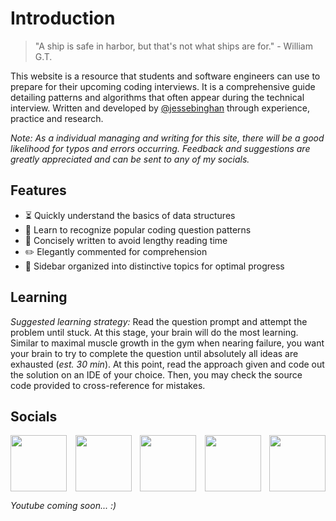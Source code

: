 # Introduction
> "A ship is safe in harbor, but that's not what ships are for." - William G.T.
 
This website is a resource that students and software engineers can use to prepare for their upcoming coding interviews. It is a comprehensive guide detailing patterns and algorithms that often appear during the technical interview. Written and developed by [@jessebinghan](https://www.instagram.com/jessebinghan/) through experience, practice and research.

_Note: As a individual managing and writing for this site, there will be a good likelihood for typos and errors occurring. Feedback and suggestions are greatly appreciated and can be sent to any of my socials._

## Features
- :hourglass_flowing_sand: Quickly understand the basics of data structures
- :thought_balloon: Learn to recognize popular coding question patterns
- :book: Concisely written to avoid lengthy reading time
- :pencil2: Elegantly commented for comprehension
- :link: Sidebar organized into distinctive topics for optimal progress
<!-- - :goberserk: Save yourself hours of rage on tricky algorithms -->

## Learning

_Suggested learning strategy:_ Read the question prompt and attempt the problem until stuck. At this stage, your brain will do the most learning. Similar to maximal muscle growth in the gym when nearing failure, you want your brain to try to complete the question until absolutely all ideas are exhausted (_est. 30 min_). At this point, read the approach given and code out the solution on an IDE of your choice. Then, you may check the source code provided to cross-reference for mistakes.

## Socials
<li style="list-style-type: none; display: flex; justify-content: space-between;">
    <a href="mailto:jessehanca@gmail.com" target="_blank"><img src="https://img.icons8.com/stickers/100/000000/google-plus-squared.png" width=90px></a>
    <a href="https://www.instagram.com/jessebinghan/" target="_blank"><img src="https://img.icons8.com/stickers/100/000000/instagram-new--v2.png" width=90px></a>
    <a href="https://www.linkedin.com/in/jessebinghan/" target="_blank"><img src="https://img.icons8.com/stickers/100/000000/linkedin.png" width=90px></a>
    <a href="https://github.com/dev-jesse" target="_blank"><img src="https://img.icons8.com/stickers/100/000000/github.png" width=90px></a>
    <a href="https://www.youtube.com/watch?v=GbZFSi8L1V4" target="_blank"><img src="https://img.icons8.com/stickers/100/000000/youtube.png"width=90px></a>
</li>

_Youtube coming soon... :)_
